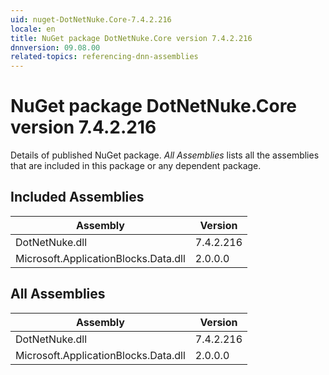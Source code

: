 ```yaml
---
uid: nuget-DotNetNuke.Core-7.4.2.216
locale: en
title: NuGet package DotNetNuke.Core version 7.4.2.216
dnnversion: 09.08.00
related-topics: referencing-dnn-assemblies
---
```


# NuGet package DotNetNuke.Core version 7.4.2.216
Details of published NuGet package.
*All Assemblies* lists all the assemblies that are included in this package or any dependent package.

## Included Assemblies

|Assembly|Version|
|---|---|
|DotNetNuke.dll|7.4.2.216|
|Microsoft.ApplicationBlocks.Data.dll|2.0.0.0|

## All Assemblies

|Assembly|Version|
|---|---|
|DotNetNuke.dll|7.4.2.216|
|Microsoft.ApplicationBlocks.Data.dll|2.0.0.0|

